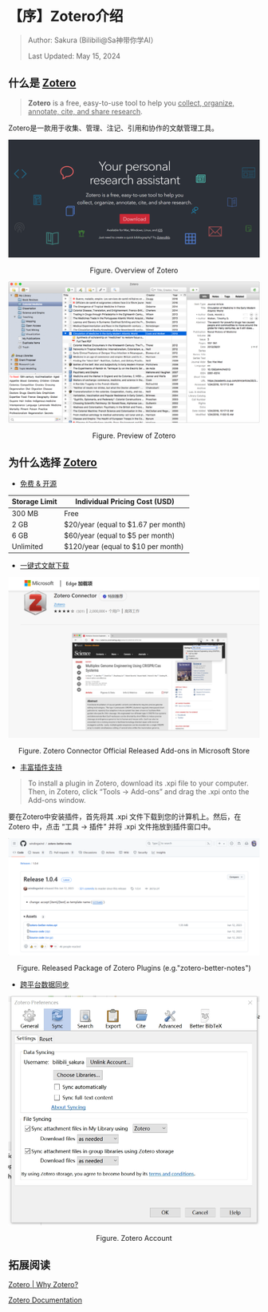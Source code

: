 # 【序】Zotero介绍

> Author: Sakura (Bilibili@Sa神带你学AI）
>
> Last Updated: May 15, 2024

## 什么是 [Zotero](https://www.zotero.org/)

> **Zotero** is a free, easy-to-use tool to help you <u>collect, organize, annotate, cite, and share research</u>.

Zotero是一款用于收集、管理、注记、引用和协作的文献管理工具。

![zotero](./assets/zotero_homepage1.png)
<div align="center">
Figure. Overview of Zotero
<p></p>
</div>

![zotero](./assets/zotero_homepage2.png)
<div align="center">
Figure. Preview of Zotero
</div>

## 为什么选择 [Zotero](https://www.zotero.org/)

- [免费 & 开源](https://www.zotero.org/why/)

| Storage Limit | Individual Pricing Cost (USD) |
|---------------|------------------------------|
| 300 MB        | Free                         |
| 2 GB          | $20/year (equal to $1.67 per month) |
| 6 GB          | $60/year (equal to $5 per month)   |
| Unlimited     | $120/year (equal to $10 per month) |

- [一键式文献下载](https://www.zotero.org/download/)

![zotero_connector](./assets/zotero_connector.png)
<div align="center">
Figure. Zotero Connector Official Released Add-ons in Microsoft Store
</div>

- [丰富插件支持](https://www.zotero.org/support/plugins/)

> To install a plugin in Zotero, download its .xpi file to your computer. Then, in Zotero, click “Tools → Add-ons” and drag the .xpi onto the Add-ons window.

要在Zotero中安装插件，首先将其 .xpi 文件下载到您的计算机上。然后，在 Zotero 中，点击 “工具 → 插件” 并将 .xpi 文件拖放到插件窗口中。

![zotero_plugins](./assets/zotero_plugin_release.png)
<div align="center">
Figure. Released Package of Zotero Plugins (e.g."zotero-better-notes")
</div>

- [跨平台数据同步](https://www.zotero.org/storage/)

![zotero_account](./assets/zotero_account.png)
<div align="center">
Figure. Zotero Account
</div>

## 拓展阅读

[Zotero | Why Zotero?](https://www.zotero.org/why/)

[Zotero Documentation](https://www.zotero.org/support/)

